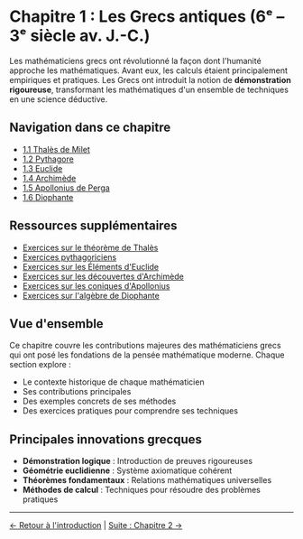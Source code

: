 # Chapitre 1 : Les Grecs antiques (6ᵉ – 3ᵉ siècle av. J.-C.)

Les mathématiciens grecs ont révolutionné la façon dont l'humanité approche les mathématiques. Avant eux, les calculs étaient principalement empiriques et pratiques. Les Grecs ont introduit la notion de **démonstration rigoureuse**, transformant les mathématiques d'un ensemble de techniques en une science déductive.

## Navigation dans ce chapitre

- [1.1 Thalès de Milet](1.1_Thales_de_Milet.md)
- [1.2 Pythagore](1.2_Pythagore.md)
- [1.3 Euclide](1.3_Euclide.md)
- [1.4 Archimède](1.4_Archimede.md)
- [1.5 Apollonius de Perga](1.5_Apollonius_de_Perga.md)
- [1.6 Diophante](1.6_Diophante.md)

## Ressources supplémentaires

- [Exercices sur le théorème de Thalès](Exercices_Thales.md)
- [Exercices pythagoriciens](Exercices_Pythagore.md)
- [Exercices sur les Éléments d'Euclide](Exercices_Euclide.md)
- [Exercices sur les découvertes d'Archimède](Exercices_Archimede.md)
- [Exercices sur les coniques d'Apollonius](Exercices_Apollonius.md)
- [Exercices sur l'algèbre de Diophante](Exercices_Diophante.md)

## Vue d'ensemble

Ce chapitre couvre les contributions majeures des mathématiciens grecs qui ont posé les fondations de la pensée mathématique moderne. Chaque section explore :

- Le contexte historique de chaque mathématicien
- Ses contributions principales
- Des exemples concrets de ses méthodes
- Des exercices pratiques pour comprendre ses techniques

## Principales innovations grecques

- **Démonstration logique** : Introduction de preuves rigoureuses
- **Géométrie euclidienne** : Système axiomatique cohérent
- **Théorèmes fondamentaux** : Relations mathématiques universelles
- **Méthodes de calcul** : Techniques pour résoudre des problèmes pratiques

---

[← Retour à l'introduction](../00_Introduction.md) | [Suite : Chapitre 2 →](../02_Mathematiciens_indiens/README.md)
